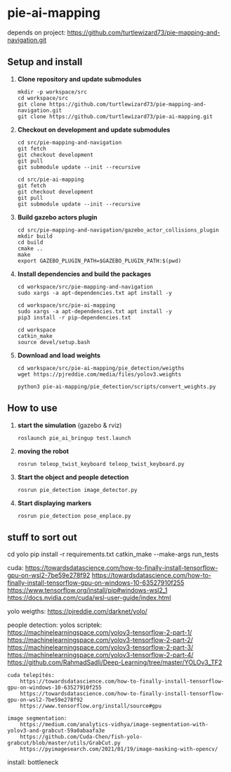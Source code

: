 # pie-ai-mapping

depends on project: https://github.com/turtlewizard73/pie-mapping-and-navigation.git

## Setup and install
1. **Clone repository and update submodules**
    ```
    mkdir -p workspace/src
    cd workspace/src
    git clone https://github.com/turtlewizard73/pie-mapping-and-navigation.git
    git clone https://github.com/turtlewizard73/pie-ai-mapping.git
    ```

2. **Checkout on development and update submodules**
    ```
    cd src/pie-mapping-and-navigation
    git fetch
    git checkout development
    git pull
    git submodule update --init --recursive

    cd src/pie-ai-mapping
    git fetch
    git checkout development
    git pull
    git submodule update --init --recursive
    ```

3. **Build gazebo actors plugin**
    ```
    cd src/pie-mapping-and-navigation/gazebo_actor_collisions_plugin
    mkdir build
    cd build
    cmake ..
    make
    export GAZEBO_PLUGIN_PATH=$GAZEBO_PLUGIN_PATH:$(pwd)
    ```

4. **Install dependencies and build the packages**
    ```
    cd workspace/src/pie-mapping-and-navigation
    sudo xargs -a apt-dependencies.txt apt install -y

    cd workspace/src/pie-ai-mapping
    sudo xargs -a apt-dependencies.txt apt install -y
    pip3 install -r pip-dependencies.txt

    cd workspace
    catkin_make
    source devel/setup.bash
    ```

5. **Download and load weights**
    ```
    cd workspace/src/pie-ai-mapping/pie_detection/weigths
    wget https://pjreddie.com/media/files/yolov3.weights

    python3 pie-ai-mapping/pie_detection/scripts/convert_weights.py
    ```

## How to use
1. **start the simulation** (gazebo & rviz)
    ```
    roslaunch pie_ai_bringup test.launch
    ```

2. **moving the robot**
    ```
    rosrun teleop_twist_keyboard teleop_twist_keyboard.py
    ```

3. **Start the object and people detection**
    ```
    rosrun pie_detection image_detector.py
    ```

4. **Start displaying markers**
    ```
    rosrun pie_detection pose_enplace.py
    ```

## stuff to sort out
cd yolo
pip install -r requirements.txt
catkin_make --make-args run_tests


cuda:
https://towardsdatascience.com/how-to-finally-install-tensorflow-gpu-on-wsl2-7be59e278f92
https://towardsdatascience.com/how-to-finally-install-tensorflow-gpu-on-windows-10-63527910f255
https://www.tensorflow.org/install/pip#windows-wsl2_1
https://docs.nvidia.com/cuda/wsl-user-guide/index.html

yolo weigths: https://pjreddie.com/darknet/yolo/

people detection:
    yolos scriptek:
https://machinelearningspace.com/yolov3-tensorflow-2-part-1/
https://machinelearningspace.com/yolov3-tensorflow-2-part-2/
https://machinelearningspace.com/yolov3-tensorflow-2-part-3/
https://machinelearningspace.com/yolov3-tensorflow-2-part-4/
https://github.com/RahmadSadli/Deep-Learning/tree/master/YOLOv3_TF2

    cuda telepítés:
        https://towardsdatascience.com/how-to-finally-install-tensorflow-gpu-on-windows-10-63527910f255
        https://towardsdatascience.com/how-to-finally-install-tensorflow-gpu-on-wsl2-7be59e278f92
        https://www.tensorflow.org/install/source#gpu

    image segmentation:
        https://medium.com/analytics-vidhya/image-segmentation-with-yolov3-and-grabcut-59a0abaafa3e
        https://github.com/Cuda-Chen/fish-yolo-grabcut/blob/master/utils/GrabCut.py
        https://pyimagesearch.com/2021/01/19/image-masking-with-opencv/

install: bottleneck
